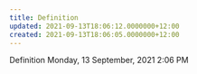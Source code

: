 ```yaml
---
title: Definition
updated: 2021-09-13T18:06:12.0000000+12:00
created: 2021-09-13T18:06:05.0000000+12:00
---
```


Definition
Monday, 13 September, 2021
2:06 PM
